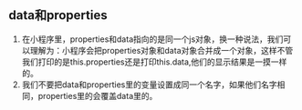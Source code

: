 ## data和properties
1. 在小程序里，properties和data指向的是同一个js对象，换一种说法，我们可以理解为：小程序会把properties对象和data对象合并成一个对象，这样不管我们打印的是this.properties还是打印this.data,他们的显示结果是一摸一样的。
2. 我们不要把data和properties里的变量设置成同一个名字，如果他们名字相同，properties里的会覆盖data里的。